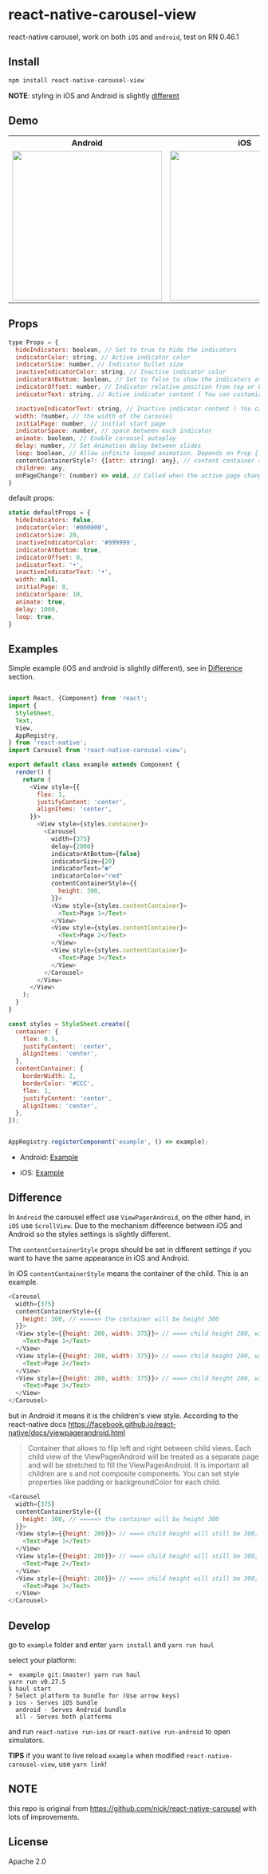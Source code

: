 # react-native-carousel-view

react-native carousel, work on both `iOS` and `android`, test on RN 0.46.1

## Install

```js
npm install react-native-carousel-view
```

**NOTE**: styling in iOS and Android is slightly [different](#difference)

## Demo
<table>
  <tr>
    <th>
      Android
    </th>
    <th>
      iOS
    </th>
  </tr>
  <tr>
    <td>
      <img src="./example/android.gif" width="300" style="float: left;">
    </td>
    <td>
      <img src="./example/ios.gif" width="300" style="float: left;">
    </td>
  <tr>
</table>

## Props

```js
type Props = {
  hideIndicators: boolean, // Set to true to hide the indicators
  indicatorColor: string, // Active indicator color
  indicatorSize: number, // Indicator bullet size
  inactiveIndicatorColor: string, // Inactive indicator color
  indicatorAtBottom: boolean, // Set to false to show the indicators at the top
  indicatorOffset: number, // Indicator relative position from top or bottom
  indicatorText: string, // Active indicator content ( You can customize to use any Unicode character )

  inactiveIndicatorText: string, // Inactive indicator content ( You can customize to use any Unicode character )
  width: ?number, // the width of the carousel
  initialPage: number, // initial start page
  indicatorSpace: number, // space between each indicator
  animate: boolean, // Enable carousel autoplay
  delay: number, // Set Animation delay between slides
  loop: boolean, // Allow infinite looped animation. Depends on Prop {...animate} set to true.
  contentContainerStyle?: {[attr: string]: any}, // content container style, in `Android` this will pass to ViewPagerAndroid style props, in `iOS` this will pass to ScrollView contentContainerStyle props.
  children: any,
  onPageChange?: (number) => void, // Called when the active page changes
}
```

default props:

```js
static defaultProps = {
  hideIndicators: false,
  indicatorColor: '#000000',
  indicatorSize: 20,
  inactiveIndicatorColor: '#999999',
  indicatorAtBottom: true,
  indicatorOffset: 0,
  indicatorText: '•',
  inactiveIndicatorText: '•',
  width: null,
  initialPage: 0,
  indicatorSpace: 10,
  animate: true,
  delay: 1000,
  loop: true,
}
```

## Examples

Simple example (iOS and android is slightly different), see in [Difference](#Difference) section.

```js

import React, {Component} from 'react';
import {
  StyleSheet,
  Text,
  View,
  AppRegistry,
} from 'react-native';
import Carousel from 'react-native-carousel-view';

export default class example extends Component {
  render() {
    return (
      <View style={{
        flex: 1,
        justifyContent: 'center',
        alignItems: 'center',
      }}>
        <View style={styles.container}>
          <Carousel
            width={375}
            delay={2000}
            indicatorAtBottom={false}
            indicatorSize={20}
            indicatorText="✽"
            indicatorColor="red"
            contentContainerStyle={{
              height: 300,
            }}>
            <View style={styles.contentContainer}>
              <Text>Page 1</Text>
            </View>
            <View style={styles.contentContainer}>
              <Text>Page 2</Text>
            </View>
            <View style={styles.contentContainer}>
              <Text>Page 3</Text>
            </View>
          </Carousel>
        </View>
      </View>
    );
  }
}

const styles = StyleSheet.create({
  container: {
    flex: 0.5,
    justifyContent: 'center',
    alignItems: 'center',
  },
  contentContainer: {
    borderWidth: 2,
    borderColor: '#CCC',
    flex: 1,
    justifyContent: 'center',
    alignItems: 'center',
  },
});


AppRegistry.registerComponent('example', () => example);
```

- Android: [Example](./example/index.android.js)

- iOS: [Example](./example/index.ios.js)

## Difference

In `Android` the carousel effect use `ViewPagerAndroid`, on the other hand, in `iOS` use `ScrollView`.  Due to the mechanism difference between iOS and Android so the styles settings is slightly different.

The `contentContainerStyle` props should be set in different settings if you want to have the same appearance in iOS and Android.

In iOS `contentContainerStyle` means the container of the child.
This is an example.

```js
<Carousel
  width={375}
  contentContainerStyle={{
    height: 300, // =====> the container will be height 300
  }}>
  <View style={{height: 200, width: 375}}> // ===> child height 200, width should also set to 375
    <Text>Page 1</Text>
  </View>
  <View style={{height: 200, width: 375}}> // ===> child height 200, width should also set to 375
    <Text>Page 2</Text>
  </View>
  <View style={{height: 200, width: 375}}> // ===> child height 200, width should also set to 375
    <Text>Page 3</Text>
  </View>
</Carousel>
```

but in Android it means it is the children's 
view style. According to the react-native docs https://facebook.github.io/react-native/docs/viewpagerandroid.html

> Container that allows to flip left and right between child views. Each child view of the ViewPagerAndroid will be treated as a separate page and will be stretched to fill the ViewPagerAndroid.
>It is important all children are <View>s and not composite components. You can set style properties like padding or backgroundColor for each child.

```js
<Carousel
  width={375}
  contentContainerStyle={{
    height: 300, // =====> the container will be height 300
  }}>
  <View style={{height: 200}}> // ===> child height will still be 300, and width will automatically be 375 and can't be changed
    <Text>Page 1</Text>
  </View>
  <View style={{height: 200}}> // ===> child height will still be 300, and width will automatically be 375 and can't be changed
    <Text>Page 2</Text>
  </View>
  <View style={{height: 200}}> // ===> child height will still be 300, and width will automatically be 375 and can't be changed
    <Text>Page 3</Text>
  </View>
</Carousel>
```

## Develop

go to `example` folder and enter `yarn install` and `yarn run haul`

select your platform:

```
➜  example git:(master) yarn run haul
yarn run v0.27.5
$ haul start
? Select platform to bundle for (Use arrow keys)
❯ ios - Serves iOS bundle
  android - Serves Android bundle
  all - Serves both platforms
```

and run `react-native run-ios` or `react-native run-android` to open simulators.

**TIPS** if you want to live reload `example` when modified `react-native-carousel-view`, use `yarn link`!

## NOTE

this repo is original from https://github.com/nick/react-native-carousel with lots of improvements.

## License

Apache 2.0